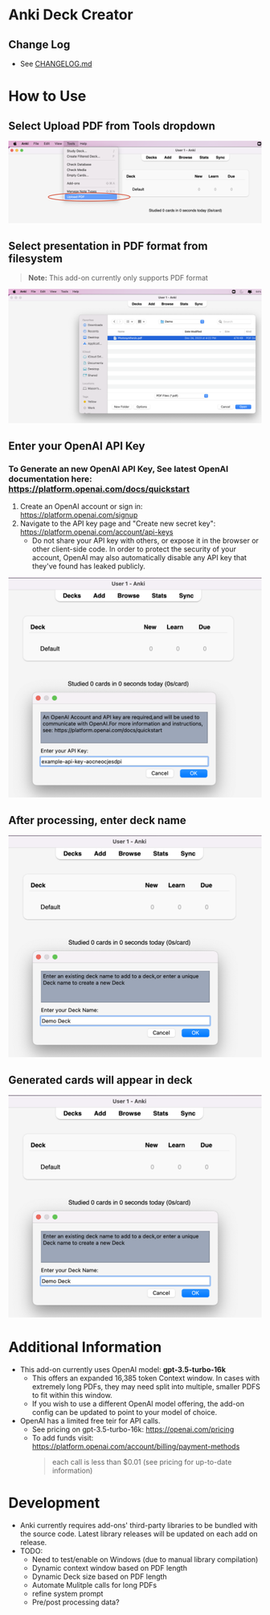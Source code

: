 # Anki Deck Creator

## Change Log
- See [CHANGELOG.md](CHANELOG.md)

# How to Use

## Select **Upload PDF** from Tools dropdown
![Alt text](/images/dropdown.png)

## Select presentation in PDF format from filesystem
> **Note:** This add-on currently only supports PDF format

![Alt text](/images/select_pdf.png)

## Enter your OpenAI API Key
### To Generate an new OpenAI API Key, See latest OpenAI documentation here: https://platform.openai.com/docs/quickstart
1. Create an OpenAI account or sign in: https://platform.openai.com/signup
2. Navigate to the API key page and "Create new secret key": https://platform.openai.com/account/api-keys
    - Do not share your API key with others, or expose it in the browser or other client-side code. In order to protect the security of your account, OpenAI may also automatically disable any API key that they've found has leaked publicly.

![Alt text](/images/api_key_entry.png)

## After processing, enter deck name
![Alt text](/images/deck_name_entry.png)

## Generated cards will appear in deck
![Alt text](/images/deck_name_entry.png)


# Additional Information
- This add-on currently uses OpenAI model: **gpt-3.5-turbo-16k**
    - This offers an expanded 16,385 token Context window. In cases with extremely long PDFs, they may need split into multiple, smaller PDFS to fit within this window.
    - If you wish to use a different OpenAI model offering, the add-on config can be updated to point to your model of choice.
- OpenAI has a limited free teir for API calls.
    - See pricing on gpt-3.5-turbo-16k: https://openai.com/pricing
    - To add funds visit: https://platform.openai.com/account/billing/payment-methods
        > each call is less than $0.01 (see pricing for up-to-date information)

# Development
- Anki currently requires add-ons' third-party libraries to be bundled with the source code. Latest library releases will be updated on each add on release.
- TODO:
    - Need to test/enable on Windows (due to manual library compilation)
    - Dynamic context window based on PDF length
    - Dynamic Deck size based on PDF length
    - Automate Mulitple calls for long PDFs
    - refine system prompt
    - Pre/post processing data?
